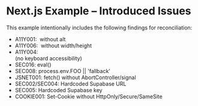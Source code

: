# Next.js Example – Introduced Issues

This example intentionally includes the following findings for reconciliation:

- A11Y001: <img> without alt
- A11Y006: <img> without width/height
- A11Y004: <div onClick> (no keyboard accessibility)
- SEC016: eval()
- SEC008: process.env.FOO || 'fallback'
- JSNET001: fetch() without AbortController/signal
- SEC002/SEC004: Hardcoded Supabase URL
- SEC005: Hardcoded Supabase key
- COOKIE001: Set-Cookie without HttpOnly/Secure/SameSite
